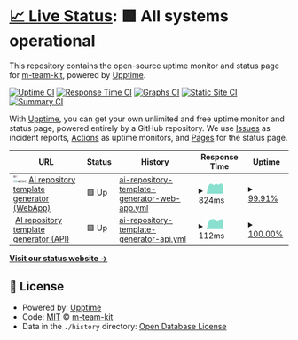 # [📈 Live Status](https://m-team-kit.github.io/templates-status): <!--live status--> **🟩 All systems operational**

This repository contains the open-source uptime monitor and status page for [m-team-kit](https://m-team-kit.github.io/templates-status), powered by [Upptime](https://github.com/upptime/upptime).

[![Uptime CI](https://github.com/m-team-kit/templates-status/workflows/Uptime%20CI/badge.svg)](https://github.com/m-team-kit/templates-status/actions?query=workflow%3A%22Uptime+CI%22)
[![Response Time CI](https://github.com/m-team-kit/templates-status/workflows/Response%20Time%20CI/badge.svg)](https://github.com/m-team-kit/templates-status/actions?query=workflow%3A%22Response+Time+CI%22)
[![Graphs CI](https://github.com/m-team-kit/templates-status/workflows/Graphs%20CI/badge.svg)](https://github.com/m-team-kit/templates-status/actions?query=workflow%3A%22Graphs+CI%22)
[![Static Site CI](https://github.com/m-team-kit/templates-status/workflows/Static%20Site%20CI/badge.svg)](https://github.com/m-team-kit/templates-status/actions?query=workflow%3A%22Static+Site+CI%22)
[![Summary CI](https://github.com/m-team-kit/templates-status/workflows/Summary%20CI/badge.svg)](https://github.com/m-team-kit/templates-status/actions?query=workflow%3A%22Summary+CI%22)

With [Upptime](https://upptime.js.org), you can get your own unlimited and free uptime monitor and status page, powered entirely by a GitHub repository. We use [Issues](https://github.com/m-team-kit/templates-status/issues) as incident reports, [Actions](https://github.com/m-team-kit/templates-status/actions) as uptime monitors, and [Pages](https://m-team-kit.github.io/templates-status) for the status page.

<!--start: status pages-->
<!-- This summary is generated by Upptime (https://github.com/upptime/upptime) -->
<!-- Do not edit this manually, your changes will be overwritten -->
<!-- prettier-ignore -->
| URL | Status | History | Response Time | Uptime |
| --- | ------ | ------- | ------------- | ------ |
| <img alt="" src="https://raw.githubusercontent.com/ai4eosc/status/master/static/logo.png" height="13"> [AI repository template generator (WebApp)](https://templates.cloud.ai4eosc.eu/) | 🟩 Up | [ai-repository-template-generator-web-app.yml](https://github.com/m-team-kit/templates-status/commits/HEAD/history/ai-repository-template-generator-web-app.yml) | <details><summary><img alt="Response time graph" src="./graphs/ai-repository-template-generator-web-app/response-time-week.png" height="20"> 824ms</summary><br><a href="https://m-team-kit.github.io/templates-status/history/ai-repository-template-generator-web-app"><img alt="Response time 890" src="https://img.shields.io/endpoint?url=https%3A%2F%2Fraw.githubusercontent.com%2Fm-team-kit%2Ftemplates-status%2FHEAD%2Fapi%2Fai-repository-template-generator-web-app%2Fresponse-time.json"></a><br><a href="https://m-team-kit.github.io/templates-status/history/ai-repository-template-generator-web-app"><img alt="24-hour response time 786" src="https://img.shields.io/endpoint?url=https%3A%2F%2Fraw.githubusercontent.com%2Fm-team-kit%2Ftemplates-status%2FHEAD%2Fapi%2Fai-repository-template-generator-web-app%2Fresponse-time-day.json"></a><br><a href="https://m-team-kit.github.io/templates-status/history/ai-repository-template-generator-web-app"><img alt="7-day response time 824" src="https://img.shields.io/endpoint?url=https%3A%2F%2Fraw.githubusercontent.com%2Fm-team-kit%2Ftemplates-status%2FHEAD%2Fapi%2Fai-repository-template-generator-web-app%2Fresponse-time-week.json"></a><br><a href="https://m-team-kit.github.io/templates-status/history/ai-repository-template-generator-web-app"><img alt="30-day response time 901" src="https://img.shields.io/endpoint?url=https%3A%2F%2Fraw.githubusercontent.com%2Fm-team-kit%2Ftemplates-status%2FHEAD%2Fapi%2Fai-repository-template-generator-web-app%2Fresponse-time-month.json"></a><br><a href="https://m-team-kit.github.io/templates-status/history/ai-repository-template-generator-web-app"><img alt="1-year response time 890" src="https://img.shields.io/endpoint?url=https%3A%2F%2Fraw.githubusercontent.com%2Fm-team-kit%2Ftemplates-status%2FHEAD%2Fapi%2Fai-repository-template-generator-web-app%2Fresponse-time-year.json"></a></details> | <details><summary><a href="https://m-team-kit.github.io/templates-status/history/ai-repository-template-generator-web-app">99.91%</a></summary><a href="https://m-team-kit.github.io/templates-status/history/ai-repository-template-generator-web-app"><img alt="All-time uptime 99.99%" src="https://img.shields.io/endpoint?url=https%3A%2F%2Fraw.githubusercontent.com%2Fm-team-kit%2Ftemplates-status%2FHEAD%2Fapi%2Fai-repository-template-generator-web-app%2Fuptime.json"></a><br><a href="https://m-team-kit.github.io/templates-status/history/ai-repository-template-generator-web-app"><img alt="24-hour uptime 99.35%" src="https://img.shields.io/endpoint?url=https%3A%2F%2Fraw.githubusercontent.com%2Fm-team-kit%2Ftemplates-status%2FHEAD%2Fapi%2Fai-repository-template-generator-web-app%2Fuptime-day.json"></a><br><a href="https://m-team-kit.github.io/templates-status/history/ai-repository-template-generator-web-app"><img alt="7-day uptime 99.91%" src="https://img.shields.io/endpoint?url=https%3A%2F%2Fraw.githubusercontent.com%2Fm-team-kit%2Ftemplates-status%2FHEAD%2Fapi%2Fai-repository-template-generator-web-app%2Fuptime-week.json"></a><br><a href="https://m-team-kit.github.io/templates-status/history/ai-repository-template-generator-web-app"><img alt="30-day uptime 99.98%" src="https://img.shields.io/endpoint?url=https%3A%2F%2Fraw.githubusercontent.com%2Fm-team-kit%2Ftemplates-status%2FHEAD%2Fapi%2Fai-repository-template-generator-web-app%2Fuptime-month.json"></a><br><a href="https://m-team-kit.github.io/templates-status/history/ai-repository-template-generator-web-app"><img alt="1-year uptime 99.99%" src="https://img.shields.io/endpoint?url=https%3A%2F%2Fraw.githubusercontent.com%2Fm-team-kit%2Ftemplates-status%2FHEAD%2Fapi%2Fai-repository-template-generator-web-app%2Fuptime-year.json"></a></details>
| <img alt="" src="https://upload.wikimedia.org/wikipedia/commons/a/ab/Swagger-logo.png" height="13"> [AI repository template generator (API)](https://templates.cloud.ai4eosc.eu/api/v1/) | 🟩 Up | [ai-repository-template-generator-api.yml](https://github.com/m-team-kit/templates-status/commits/HEAD/history/ai-repository-template-generator-api.yml) | <details><summary><img alt="Response time graph" src="./graphs/ai-repository-template-generator-api/response-time-week.png" height="20"> 112ms</summary><br><a href="https://m-team-kit.github.io/templates-status/history/ai-repository-template-generator-api"><img alt="Response time 121" src="https://img.shields.io/endpoint?url=https%3A%2F%2Fraw.githubusercontent.com%2Fm-team-kit%2Ftemplates-status%2FHEAD%2Fapi%2Fai-repository-template-generator-api%2Fresponse-time.json"></a><br><a href="https://m-team-kit.github.io/templates-status/history/ai-repository-template-generator-api"><img alt="24-hour response time 120" src="https://img.shields.io/endpoint?url=https%3A%2F%2Fraw.githubusercontent.com%2Fm-team-kit%2Ftemplates-status%2FHEAD%2Fapi%2Fai-repository-template-generator-api%2Fresponse-time-day.json"></a><br><a href="https://m-team-kit.github.io/templates-status/history/ai-repository-template-generator-api"><img alt="7-day response time 112" src="https://img.shields.io/endpoint?url=https%3A%2F%2Fraw.githubusercontent.com%2Fm-team-kit%2Ftemplates-status%2FHEAD%2Fapi%2Fai-repository-template-generator-api%2Fresponse-time-week.json"></a><br><a href="https://m-team-kit.github.io/templates-status/history/ai-repository-template-generator-api"><img alt="30-day response time 119" src="https://img.shields.io/endpoint?url=https%3A%2F%2Fraw.githubusercontent.com%2Fm-team-kit%2Ftemplates-status%2FHEAD%2Fapi%2Fai-repository-template-generator-api%2Fresponse-time-month.json"></a><br><a href="https://m-team-kit.github.io/templates-status/history/ai-repository-template-generator-api"><img alt="1-year response time 121" src="https://img.shields.io/endpoint?url=https%3A%2F%2Fraw.githubusercontent.com%2Fm-team-kit%2Ftemplates-status%2FHEAD%2Fapi%2Fai-repository-template-generator-api%2Fresponse-time-year.json"></a></details> | <details><summary><a href="https://m-team-kit.github.io/templates-status/history/ai-repository-template-generator-api">100.00%</a></summary><a href="https://m-team-kit.github.io/templates-status/history/ai-repository-template-generator-api"><img alt="All-time uptime 100.00%" src="https://img.shields.io/endpoint?url=https%3A%2F%2Fraw.githubusercontent.com%2Fm-team-kit%2Ftemplates-status%2FHEAD%2Fapi%2Fai-repository-template-generator-api%2Fuptime.json"></a><br><a href="https://m-team-kit.github.io/templates-status/history/ai-repository-template-generator-api"><img alt="24-hour uptime 100.00%" src="https://img.shields.io/endpoint?url=https%3A%2F%2Fraw.githubusercontent.com%2Fm-team-kit%2Ftemplates-status%2FHEAD%2Fapi%2Fai-repository-template-generator-api%2Fuptime-day.json"></a><br><a href="https://m-team-kit.github.io/templates-status/history/ai-repository-template-generator-api"><img alt="7-day uptime 100.00%" src="https://img.shields.io/endpoint?url=https%3A%2F%2Fraw.githubusercontent.com%2Fm-team-kit%2Ftemplates-status%2FHEAD%2Fapi%2Fai-repository-template-generator-api%2Fuptime-week.json"></a><br><a href="https://m-team-kit.github.io/templates-status/history/ai-repository-template-generator-api"><img alt="30-day uptime 100.00%" src="https://img.shields.io/endpoint?url=https%3A%2F%2Fraw.githubusercontent.com%2Fm-team-kit%2Ftemplates-status%2FHEAD%2Fapi%2Fai-repository-template-generator-api%2Fuptime-month.json"></a><br><a href="https://m-team-kit.github.io/templates-status/history/ai-repository-template-generator-api"><img alt="1-year uptime 100.00%" src="https://img.shields.io/endpoint?url=https%3A%2F%2Fraw.githubusercontent.com%2Fm-team-kit%2Ftemplates-status%2FHEAD%2Fapi%2Fai-repository-template-generator-api%2Fuptime-year.json"></a></details>

<!--end: status pages-->

[**Visit our status website →**](https://m-team-kit.github.io/templates-status)

## 📄 License

- Powered by: [Upptime](https://github.com/upptime/upptime)
- Code: [MIT](./LICENSE) © [m-team-kit](https://m-team-kit.github.io/templates-status)
- Data in the `./history` directory: [Open Database License](https://opendatacommons.org/licenses/odbl/1-0/)
